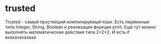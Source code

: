 # trusted
Trusted - самый простейший компилируемый язык. Есть перменные типа Integer, String, Boolean и реализация фнукции print. Ещё тут можно выполнять математические действия типа 2+2*2. И есть if ахахахахахаха
